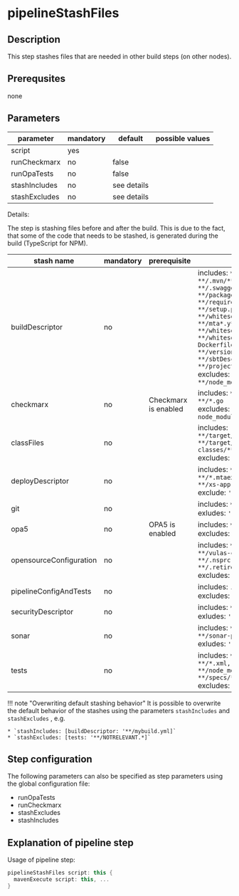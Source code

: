 # pipelineStashFiles

## Description

This step stashes files that are needed in other build steps (on other nodes).

## Prerequsites

none

## Parameters

| parameter | mandatory | default | possible values |
| ----------|-----------|---------|-----------------|
| script | yes |  |  |
| runCheckmarx | no | false |  |
| runOpaTests | no | false |  |
| stashIncludes | no | see details |  |
| stashExcludes | no | see details |  |

Details:

The step is stashing files before and after the build. This is due to the fact, that some of the code that needs to be stashed, is generated during the build (TypeScript for NPM).

| stash name | mandatory | prerequisite | pattern |
|---|---|---|---|
|buildDescriptor|no| |includes: `**/pom.xml, **/.mvn/**, **/assembly.xml, **/.swagger-codegen-ignore, **/package.json, **/requirements.txt, **/setup.py, **/whitesource_config.py, **/mta*.y*ml, **/.npmrc, **/whitesource.*.json, **/whitesource-fs-agent.config, Dockerfile, **/VERSION, **/version.txt, **/build.sbt, **/sbtDescriptor.json, **/project/*`<br /> excludes: `**/node_modules/**/package.json`|
|checkmarx|no|Checkmarx is enabled|includes: `**/*.js, **/*.scala, **/*.go`<br /> excludes: `**/*.mockserver.js, node_modules/**/*.js`|
|classFiles|no| |includes: `**/target/classes/**/*.class, **/target/test-classes/**/*.class` <br />excludes: `''`|
|deployDescriptor|no| |includes: `**/manifest*.y*ml, **/*.mtaext.y*ml, **/*.mtaext, **/xs-app.json, helm/**, *.y*ml`<br />exclude: `''`|
|git|no| |includes: `**/gitmetadata/**`<br />exludes: `''`|
|opa5|no|OPA5 is enabled|includes: `**/*.*`<br />excludes: `''`|
|opensourceConfiguration|no| |includes: `**/srcclr.yml, **/vulas-custom.properties, **/.nsprc, **/.retireignore, **/.retireignore.json, **/.snyk`<br />excludes: `''`|
|pipelineConfigAndTests|no| |includes: `.pipeline/*.*`<br />excludes: `''`|
|securityDescriptor|no| |includes: `**/xs-security.json`<br />exludes: `''`|
|sonar|no| |includes: `**/jacoco*.exec, **/sonar-project.properties`<br />exludes: `''`|
|tests|no| |includes: `**/pom.xml, **/*.json, **/*.xml, **/src/**, **/node_modules/**, **/specs/**, **/env/**, **/*.js`<br />excludes: `''`|

!!! note "Overwriting default stashing behavior"
    It is possible to overwrite the default behavior of the stashes using the parameters `stashIncludes` and `stashExcludes` , e.g.

    * `stashIncludes: [buildDescriptor: '**/mybuild.yml]`
    * `stashExcludes: [tests: '**/NOTRELEVANT.*]`

## Step configuration

The following parameters can also be specified as step parameters using the global configuration file:

* runOpaTests
* runCheckmarx
* stashExcludes
* stashIncludes


## Explanation of pipeline step

Usage of pipeline step:

```groovy
pipelineStashFiles script: this {
  mavenExecute script: this, ...
}
```


